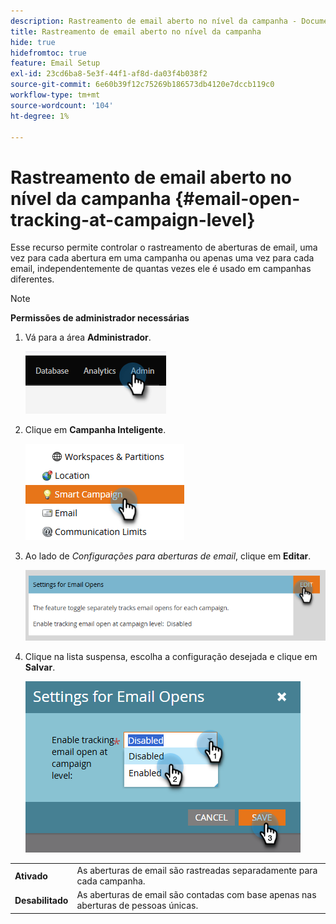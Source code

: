 ```yaml
---
description: Rastreamento de email aberto no nível da campanha - Documentação do Marketo - Documentação do produto
title: Rastreamento de email aberto no nível da campanha
hide: true
hidefromtoc: true
feature: Email Setup
exl-id: 23cd6ba8-5e3f-44f1-af8d-da03f4b038f2
source-git-commit: 6e60b39f12c75269b186573db4120e7dccb119c0
workflow-type: tm+mt
source-wordcount: '104'
ht-degree: 1%

---
```


# Rastreamento de email aberto no nível da campanha {#email-open-tracking-at-campaign-level}

Esse recurso permite controlar o rastreamento de aberturas de email, uma vez para cada abertura em uma campanha ou apenas uma vez para cada email, independentemente de quantas vezes ele é usado em campanhas diferentes.

>[!NOTE]
>
>**Permissões de administrador necessárias**

1. Vá para a área **Administrador**.

   ![](assets/email-open-tracking-at-campaign-level-1.png)

1. Clique em **Campanha Inteligente**.

   ![](assets/email-open-tracking-at-campaign-level-2.png)

1. Ao lado de _Configurações para aberturas de email_, clique em **Editar**.

   ![](assets/email-open-tracking-at-campaign-level-3.png)

1. Clique na lista suspensa, escolha a configuração desejada e clique em **Salvar**.

   ![](assets/email-open-tracking-at-campaign-level-4.png)

<table><tbody>
  <tr>
    <td><b>Ativado</b></td>
    <td>As aberturas de email são rastreadas separadamente para cada campanha.</td>
  </tr>
  <tr>
    <td><b>Desabilitado</b></td>
    <td>As aberturas de email são contadas com base apenas nas aberturas de pessoas únicas.</td>
  </tr>
</tbody>
</table>

